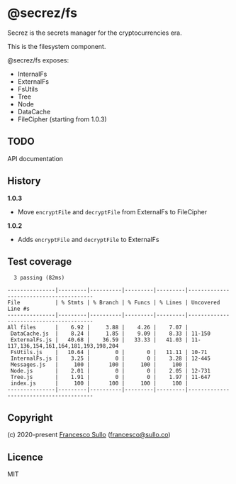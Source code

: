 # @secrez/fs

Secrez is the secrets manager for the cryptocurrencies era.

This is the filesystem component.

@secrez/fs exposes:

- InternalFs
- ExternalFs
- FsUtils
- Tree
- Node
- DataCache
- FileCipher (starting from 1.0.3)

## TODO

API documentation

## History

**1.0.3**

- Move `encryptFile` and `decryptFile` from ExternalFs to FileCipher

**1.0.2**

- Adds `encryptFile` and `decryptFile` to ExternalFs

## Test coverage

```
  3 passing (82ms)

---------------|---------|----------|---------|---------|----------------------------------------
File           | % Stmts | % Branch | % Funcs | % Lines | Uncovered Line #s
---------------|---------|----------|---------|---------|----------------------------------------
All files      |    6.92 |     3.88 |    4.26 |    7.07 |
 DataCache.js  |    8.24 |     1.85 |    9.09 |    8.33 | 11-150
 ExternalFs.js |   40.68 |    36.59 |   33.33 |   41.03 | 11-117,136,154,161,164,181,193,198,204
 FsUtils.js    |   10.64 |        0 |       0 |   11.11 | 10-71
 InternalFs.js |    3.25 |        0 |       0 |    3.28 | 12-445
 Messages.js   |     100 |      100 |     100 |     100 |
 Node.js       |    2.01 |        0 |       0 |    2.05 | 12-731
 Tree.js       |    1.91 |        0 |       0 |    1.97 | 11-647
 index.js      |     100 |      100 |     100 |     100 |
---------------|---------|----------|---------|---------|----------------------------------------
```

## Copyright

(c) 2020-present [Francesco Sullo](https://francesco.sullo.co) (<francesco@sullo.co>)

## Licence

MIT
